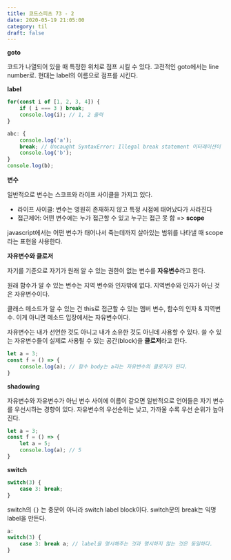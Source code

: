 ```yaml
---
title: 코드스피츠 73 - 2
date: 2020-05-19 21:05:00
category: til
draft: false
---
```


**goto**

코드가 나열되어 있을 때 특정한 위치로 점프 시킬 수 있다. 고전적인 goto에서는 line number로. 현대는 label의 이름으로 점프를 시킨다.

**label**

```javascript
for(const i of [1, 2, 3, 4]) {
    if ( i === 3 ) break;
    console.log(i); // 1, 2 출력
}
```

```javascript
abc: {
    console.log('a');
    break; // Uncaught SyntaxError: Illegal break statement 이터레이션이 아니면 자동으로 label을 만들 수 없기 때문에 에러가 발생한다. label 이름을 생략할 수 없다. break abc; 라고 적어주어야 한다.
    console.log('b');
}
console.log(b);
```

**변수**

일반적으로 변수는 스코프와 라이프 사이클을 가지고 있다.

+ 라이프 사이클: 변수는 영원히 존재하지 않고 특정 시점에 태어났다가 사라진다
+ 접근제어: 어떤 변수에는 누가 접근할 수 있고 누구는 접근 못 함 => **scope**

javascript에서는 어떤 변수가 태어나서 죽는데까지 살아있는 범위를 나타낼 때 scope라는 표현을 사용한다.

**자유변수와 클로저**

자기를 기준으로 자기가 원래 알 수 있는 권한이 없는 변수를 **자유변수**라고 한다.

원래 함수가 알 수 있는 변수는 지역 변수와 인자밖에 없다. 지역변수와 인자가 아닌 것은 자유변수이다.

클래스 메소드가 알 수 있는 건 this로 접근할 수 있는 멤버 변수, 함수의 인자 & 지역변수. 이게 아니면 메소드 입장에서는 자유변수이다.

자유변수는 내가 선언한 것도 아니고 내가 소유한 것도 아닌데 사용할 수 있다. 쓸 수 있는 자유변수들이 실제로 사용될 수 있는 공간(block)을 **클로저**라고 한다.

```javascript
let a = 3;
const f = () => {
    console.log(a); // 함수 body는 a라는 자유변수의 클로저가 된다.
}
```

**shadowing**

자유변수와 자유변수가 아닌 변수 사이에 이름이 같으면 일반적으로 언어들은 자기 변수를 우선시하는 경향이 있다. 자유변수의 우선순위는 낮고, 가까울 수록 우선 순위가 높아진다.

```javascript
let a = 3;
const f = () => {
    let a = 5;
    console.log(a); // 5
}
```

**switch**

```javascript
switch(3) {
    case 3: break;
}
```

switch의 `{}` 는 중문이 아니라 switch label block이다. switch문의 break는 익명 label을 만든다. 

```javascript
a: 
switch(3) {
    case 3: break a; // label을 명시해주는 것과 명시하지 않는 것은 동일하다.
}
```

 